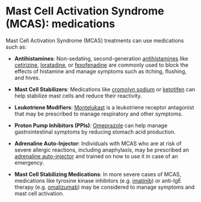 [//]: # (source: ?)
[//]: # (tags: medications)

# Mast Cell Activation Syndrome (MCAS): medications

 Mast Cell Activation Syndrome (MCAS) treatments can use medications such as:

* **Antihistamines**: Non-sedating, second-generation [antihistamines](../antihistamines/) like [cetirizine](../cetirizine/), [loratadine](../loratadine/), or [fexofenadine](../fexofenadine) are commonly used to block the effects of histamine and manage symptoms such as itching, flushing, and hives.

* **Mast Cell Stabilizers**: Medications like [cromolyn sodium](../cromolyn-sodium) or [ketotifen](../ketotifen/) can help stabilize mast cells and reduce their reactivity.

* **Leukotriene Modifiers**: [Montelukast](../montelukast/) is a leukotriene receptor antagonist that may be prescribed to manage respiratory and other symptoms.

* **Proton Pump Inhibitors (PPIs)**: [Omeprazole](../omeprazole) can help manage gastrointestinal symptoms by reducing stomach acid production.

* **Adrenaline Auto-Injector**: Individuals with MCAS who are at risk of severe allergic reactions, including anaphylaxis, may be prescribed an [adrenaline auto-injector](../adrenaline-auto-injector) and trained on how to use it in case of an emergency.

* **Mast Cell Stabilizing Medications**: In more severe cases of MCAS, medications like tyrosine kinase inhibitors (e.g. [imatinib](../imatinib/)) or anti-IgE therapy (e.g. [omalizumab](../omalizumab/)) may be considered to manage symptoms and mast cell activation.
